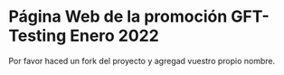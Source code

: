 # Página Web de la promoción GFT-Testing Enero 2022

Por favor haced un fork del proyecto y agregad vuestro propio nombre.
